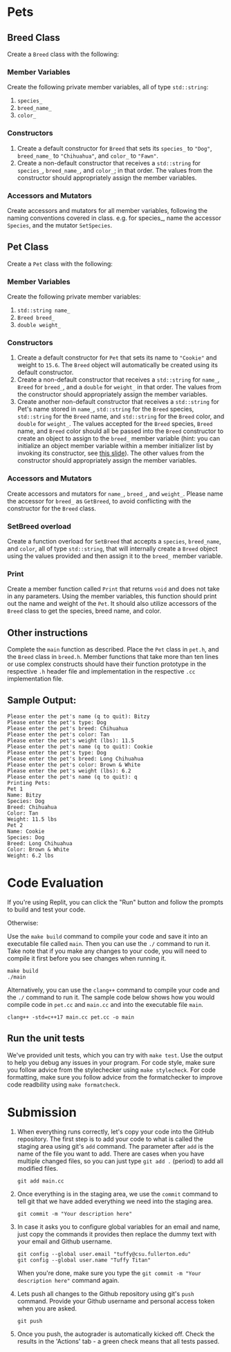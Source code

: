 # Pets
## Breed Class
Create a `Breed` class with the following:

### Member Variables
Create the following private member variables, all of type `std::string`: 
1. `species_`
2. `breed_name_`
3. `color_`

### Constructors
1. Create a default constructor for `Breed` that sets its `species_` to `"Dog"`, `breed_name_` to `"Chihuahua"`, and `color_` to `"Fawn"`.
2. Create a non-default constructor that receives a `std::string` for `species_`, `breed_name_`, and `color_`; in that order. The values from the constructor should appropriately assign the member variables.

### Accessors and Mutators
Create accessors and mutators for all member variables, following the naming conventions covered in class. e.g. for species_, name the accessor `Species`, and the mutator `SetSpecies`.

## Pet Class
Create a `Pet` class with the following:

### Member Variables
Create the following private member variables:
1. `std::string name_`
2. `Breed breed_` 
3. `double weight_`

### Constructors
1. Create a default constructor for `Pet` that sets its name to `"Cookie"` and weight to `15.6`. The `Breed` object will automatically be created using its default constructor.
2. Create a non-default constructor that receives a `std::string` for `name_`, `Breed` for `breed_`, and a `double` for `weight_` in that order. The values from the constructor should appropriately assign the member variables.
3. Create another non-default constructor that receives a `std::string` for Pet's name stored in `name_`, `std::string` for the `Breed` species, `std::string` for the `Breed` name, and `std::string` for the `Breed` color, and `double` for `weight_`. The values accepted for the `Breed` species, `Breed` name, and `Breed` color should all be passed into the `Breed` constructor to create an object to assign to the `breed_` member variable (hint: you can initialize an object member variable within a member initializer list by invoking its constructor, see [this slide](https://docs.google.com/presentation/d/1zIAC4kj9FZ2GVZN2aMCJYm8qK_GFIKwfg55bW6b_s2M/edit#slide=id.g1636e2659d3_0_117)). The other values from the constructor should appropriately assign the member variables.

### Accessors and Mutators
Create accessors and mutators for `name_`, `breed_`, and `weight_`. Please name the accessor for `breed_` as `GetBreed`, to avoid conflicting with the constructor for the `Breed` class.

### SetBreed overload
Create a function overload for `SetBreed` that accepts a `species`, `breed_name`, and `color`, all of type `std::string`, that will internally create a `Breed` object using the values provided and then assign it to the `breed_` member variable.

### Print
Create a member function called `Print` that returns `void` and does not take in any parameters. Using the member variables, this function should print out the name and weight of the `Pet`. It should also utilize accessors of the `Breed` class to get the species, breed name, and color. 

## Other instructions
Complete the `main` function as described. Place the `Pet` class in `pet.h`, and the `Breed` class in `breed.h`. Member functions that take more than ten lines or use complex constructs should have their function prototype in the respective `.h` header file and implementation in the respective `.cc` implementation file.

## Sample Output:
```
Please enter the pet's name (q to quit): Bitzy
Please enter the pet's type: Dog
Please enter the pet's breed: Chihuahua
Please enter the pet's color: Tan
Please enter the pet's weight (lbs): 11.5
Please enter the pet's name (q to quit): Cookie
Please enter the pet's type: Dog
Please enter the pet's breed: Long Chihuahua
Please enter the pet's color: Brown & White
Please enter the pet's weight (lbs): 6.2
Please enter the pet's name (q to quit): q
Printing Pets:
Pet 1
Name: Bitzy
Species: Dog
Breed: Chihuahua
Color: Tan
Weight: 11.5 lbs
Pet 2
Name: Cookie
Species: Dog
Breed: Long Chihuahua
Color: Brown & White
Weight: 6.2 lbs
```

# Code Evaluation

If you're using Replit, you can click the "Run" button and follow the prompts to build and test your code.

Otherwise:

Use the `make build` command to compile your code and save it into an executable file called `main`.
Then you can use the `./` command to run it. Take note that if you make any changes to your code, you will need to compile it first before you see changes when running it.

```
make build
./main
```

Alternatively, you can use the `clang++` command to compile your code and the `./` command to run it. 
The sample code below shows how you would compile code in `pet.cc` and `main.cc` and into the executable file `main`. 

```
clang++ -std=c++17 main.cc pet.cc -o main
```


## Run the unit tests

We've provided unit tests, which you can try with ``make test``. Use the output to help you debug any issues in your program.
For code style, make sure you follow advice from the stylechecker using ``make stylecheck``.
For code formatting, make sure you follow advice from the formatchecker to improve code readbility using ``make formatcheck``.

# Submission
1. When everything runs correctly,  let's copy your code into the GitHub repository. The first step is to add your code to what is called the staging area using git's `add` command. The parameter after `add` is the name of the file you want to add. There are cases when you have multiple changed files, so you can just type `git add .` (period) to add all modified files.

    ```
    git add main.cc
    ```
1. Once everything is in the staging area, we use the `commit` command to tell git that we have added everything we need into the staging area.

    ```
    git commit -m "Your description here"
    ```
1. In case it asks you  to configure global variables for an email and name, just copy the commands it provides then replace the dummy text with your email and Github username.

    ```
    git config --global user.email "tuffy@csu.fullerton.edu"
    git config --global user.name "Tuffy Titan"
    ```
    When you're done, make sure you type the `git commit -m "Your description here"` command again.    
1. Lets push all changes to the Github repository using git's `push` command. Provide your Github username and personal access token when you are asked.

    ```
    git push
    ```
1. Once you push, the autograder is automatically kicked off. Check the results in the 'Actions' tab - a green check means that all tests passed.
